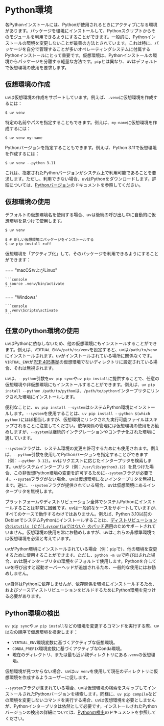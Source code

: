 # Python環境

各Pythonインストールには、Pythonが使用されるときにアクティブになる環境があります。パッケージを環境にインストールして、Pythonスクリプトからそのモジュールを利用できるようにすることができます。一般的に、Pythonインストールの環境を変更しないことが最善の方法とされています。これは特に、パッケージを自分で管理することが多いオペレーティングシステムに付属するPythonインストールにとって重要です。仮想環境は、Pythonインストールの環境からパッケージを分離する軽量な方法です。`pip`とは異なり、uvはデフォルトで仮想環境の使用を要求します。

## 仮想環境の作成

uvは仮想環境の作成をサポートしています。例えば、`.venv`に仮想環境を作成するには：

```console
$ uv venv
```

特定の名前やパスを指定することもできます。例えば、`my-name`に仮想環境を作成するには：

```console
$ uv venv my-name
```

Pythonバージョンを指定することもできます。例えば、Python 3.11で仮想環境を作成するには：

```console
$ uv venv --python 3.11
```

これは、指定されたPythonバージョンがシステム上で利用可能であることを要求します。ただし、利用できない場合、uvはPythonをダウンロードします。詳細については、[Pythonバージョン](../concepts/python-versions.md)のドキュメントを参照してください。

## 仮想環境の使用

デフォルトの仮想環境名を使用する場合、uvは後続の呼び出し中に自動的に仮想環境を見つけて使用します。

```console
$ uv venv

$ # 新しい仮想環境にパッケージをインストールする
$ uv pip install ruff
```

仮想環境を「アクティブ化」して、そのパッケージを利用できるようにすることができます：

=== "macOSおよびLinux"

    ```console
    $ source .venv/bin/activate
    ```

=== "Windows"

    ```console
    $ .venv\Scripts\activate
    ```

## 任意のPython環境の使用

uvはPythonに依存しないため、他の仮想環境にもインストールすることができます。例えば、`VIRTUAL_ENV=/path/to/venv`を設定すると、uvは`/path/to/venv`にインストールされます。uvがインストールされている場所に関係なくです。`VIRTUAL_ENV`が[PEP 405準拠](https://peps.python.org/pep-0405/#specification)の仮想環境でないディレクトリに設定されている場合、それは無視されます。

uvは、`--python`引数を`uv pip sync`や`uv pip install`に提供することで、任意の仮想環境や非仮想環境にもインストールすることができます。例えば、`uv pip install --python /path/to/python`は、`/path/to/python`インタープリタにリンクされた環境にインストールします。

便利なことに、`uv pip install --system`はシステムPython環境にインストールします。`--system`を使用することは、`uv pip install --python $(which python)`にほぼ相当しますが、仮想環境にリンクされた実行可能ファイルはスキップされることに注意してください。依存関係の管理には仮想環境の使用をお勧めしますが、`--system`は継続的インテグレーションやコンテナ化された環境に適しています。

`--system`フラグは、システム環境の変更を許可するためにも使用されます。例えば、`--python`引数を使用してPythonバージョンを指定することができます（例：`--python 3.12`）。uvはリクエストに応じたインタープリタを検索します。uvがシステムインタープリタ（例：`/usr/lib/python3.12`）を見つけた場合、この非仮想Python環境の変更を許可するために`--system`フラグが必要です。`--system`フラグがない場合、uvは仮想環境にないインタープリタを無視します。逆に、`--system`フラグが提供されている場合、uvは仮想環境にあるインタープリタを無視します。

プラットフォームやディストリビューション全体でシステムPythonにインストールすることは非常に困難です。uvは一般的なケースをサポートしていますが、すべてのケースで動作するわけではありません。例えば、Python 3.10以前のDebianでシステムPythonにインストールすることは、[ディストリビューションの`distutils`（ただし`sysconfig`ではない）のパッチ適用](https://ffy00.github.io/blog/02-python-debian-and-the-install-locations/)のためサポートされていません。仮想環境の使用を常にお勧めしますが、uvはこれらの非標準環境では仮想環境を必須と考えています。

uvがPython環境にインストールされている場合（例：`pip`で）、他の環境を変更するために使用することができます。ただし、`python -m uv`で呼び出された場合、uvは親インタープリタの環境をデフォルトで使用します。Pythonを介してuvを呼び出すと起動オーバーヘッドが追加されるため、一般的な使用にはお勧めしません。

uv自体はPythonに依存しませんが、依存関係を環境にインストールするため、およびソースディストリビューションをビルドするためにPython環境を見つける必要があります。

## Python環境の検出

`uv pip sync`や`uv pip install`などの環境を変更するコマンドを実行する際、uvは次の順序で仮想環境を検索します：

- `VIRTUAL_ENV`環境変数に基づくアクティブな仮想環境。
- `CONDA_PREFIX`環境変数に基づくアクティブなConda環境。
- 現在のディレクトリ、または最も近い親ディレクトリにある`.venv`の仮想環境。

仮想環境が見つからない場合、uvは`uv venv`を使用して現在のディレクトリに仮想環境を作成するようユーザーに促します。

`--system`フラグが含まれている場合、uvは仮想環境の検索をスキップしてインストールされたPythonバージョンを検索します。同様に、`uv pip compile`などの環境を変更しないコマンドを実行する場合、uvは仮想環境を必要としませんが、Pythonインタープリタは依然として必要です。インストールされたPythonバージョンの検出の詳細については、[Pythonの検出](../concepts/python-versions.md#discovery-of-python-versions)のドキュメントを参照してください。
